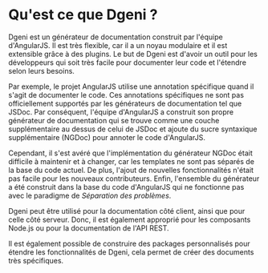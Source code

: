 # Qu'est ce que Dgeni ?

Dgeni est un générateur de documentation construit par l'équipe d'AngularJS. Il est très flexible, car il a
un noyau modulaire et il est extensible grâce à des plugins. Le but de Dgeni est d'avoir un outil pour les développeurs
qui soit très facile pour documenter leur code et l'étendre selon leurs besoins.

Par exemple, le projet AngularJS utilise une annotation spécifique quand il s'agit de documenter le code. Ces
annotations spécifiques ne sont pas officiellement supportés par les générateurs de documentation tel que JSDoc. Par
conséquent, l'équipe d'AngularJS a construit son propre générateur de documentation qui se trouve comme une couche
supplémentaire au dessus de celui de JSDoc et ajoute du sucre syntaxique supplémentaire (NGDoc) pour annoter le code d'AngularJS.

Cependant, il s'est avéré que l'implémentation du générateur NGDoc était difficile à maintenir et à changer,
car les templates ne sont pas séparés de la base du code actuel. De plus, l'ajout de nouvelles fonctionnalités
n'était pas facile pour les nouveaux contributeurs. Enfin, l'ensemble du générateur a été construit dans la base
du code d'AngularJS qui ne fonctionne pas avec le paradigme de *Séparation des problèmes*.

Dgeni peut être utilisé pour la documentation côté client, ainsi que pour celle côté serveur. Donc, il est également approprié
pour les composants Node.js ou pour la documentation de l'API REST.

Il est également possible de construire des packages personnalisés pour étendre les fonctionnalités de Dgeni, cela
permet de créer des documents très spécifiques.
